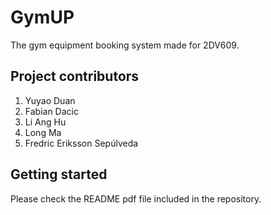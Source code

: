 # GymUP
The gym equipment booking system made for 2DV609.


## Project contributors
1. Yuyao Duan
2. Fabian Dacic
3. Li Ang Hu
4. Long Ma
5. Fredric Eriksson Sepúlveda


## Getting started
Please check the README pdf file included in the repository.

